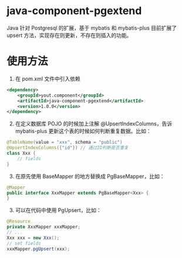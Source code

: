 # java-component-pgextend
Java 针对 Postgresql 的扩展，基于 mybatis 和 mybatis-plus
目前扩展了 upsert 方法，实现存在则更新，不存在则插入的功能。

# 使用方法
1. 在 pom.xml 文件中引入依赖
```xml
<dependency>
    <groupId>yout.component</groupId>
    <artifactId>java-component-pgextend</artifactId>
    <version>1.0.0</version>
</dependency>
```
2. 在定义数据库 POJO 的时候加上注解 @UpsertIndexColumns，告诉 mybatis-plus 更新这个表的时候如何判断重复数据。比如：
```java
@TableName(value = "xxx", schema = "public")
@UpsertIndexColumns({"id"}) // 通过ID判断是否重复
class Xxx {
    // fields
}

```
3. 在原先使用 BaseMapper 的地方替换成 PgBaseMapper，比如：
```java
@Mapper
public interface XxxMapper extends PgBaseMapper<Xxx> {
}
```
3. 可以在代码中使用 PgUpsert，比如：
```java
@Resource
private XxxMapper xxxMapper;
// ...
Xxx xxx = new Xxx();
// set fields
xxxMapper.pgUpsert(xxx);
```
